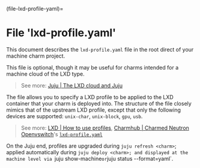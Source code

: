 (file-lxd-profile-yaml)=
# File 'lxd-profile.yaml'

This document describes the `lxd-profile.yaml` file in the root direct of your machine charm project.

This file is optional, though it may be useful for charms intended for a machine cloud of the LXD type.

> See more: [Juju | The LXD cloud and Juju](https://juju.is/docs/juju/lxd)

The file allows you to specify a LXD profile to be applied to the LXD container that your charm is deployed into. The structure of the file closely mimics that of the upstream LXD profile, except that only the following devices are supported: `unix-char`, `unix-block`, `gpu`, `usb`. 

> See more: [LXD | How to use profiles](https://documentation.ubuntu.com/lxd/en/latest/profiles/), [Charmhub | Charmed Neutron Openvswitch](https://charmhub.io/neutron-openvswitch)'s [`lxd-profile.yaml`](https://opendev.org/openstack/charm-neutron-openvswitch/src/branch/master/lxd-profile.yaml)



<!--
Source: https://github.com/juju/charm/blob/master/lxdprofile.go#L58-L75 
// WhiteList devices: unix-char, unix-block, gpu, usb.
// BlackList config: boot*, limits* and migration*.
-->

On the Juju end, profiles are upgraded during `juju refresh <charm>`; applied automatically during `juju deploy <charm>; and displayed at the machine level via `juju show-machine` or `juju status --format=yaml`. 


<!--


- Profiles are upgraded during the upgrade of the charm (`juju refresh <charm>`).
- Profiles are displayed at the machine level by using either the `show-machine` command or the `status --format=yaml` command. Below is an example of the kind of information that can be obtained from either of these two commands:

```text
   lxd-profiles:
      juju-default-lxd-profile-0:
        config:
          linux.kernel_modules: openvswitch,ip_tables,ip6_tables
```


Juju (`v.2.5.0`) supports LXD profiles for charms. This is implemented by including file `lxd-profile.yaml` in a  charm's root directory. For example, here is a simple two-line file (this is taken from the [Openvswitch](https://jaas.ai/neutron-openvswitch) charm):

```yaml
config:
  linux.kernel_modules: openvswitch,ip_tables,ip6_tables
```

- A validity check is performed on the profile(s) during the deployment of the charm. This is based on a hardcoded list of allowed items, everything else being denied. The `--force` option can be used to bypass this check but this is not recommended. The list is:

```text
config
   -boot
   -limits
   -migration

devices
   unix-char
   unix-block
   gpu
   usb
```
-->
